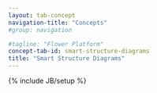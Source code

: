 ```yaml
---
layout: tab-concept
navigation-title: "Concepts"
#group: navigation

#tagline: "Flower Platform"
concept-tab-id: smart-structure-diagrams
title: "Smart Structure Diagrams"
---
```

{% include JB/setup %}